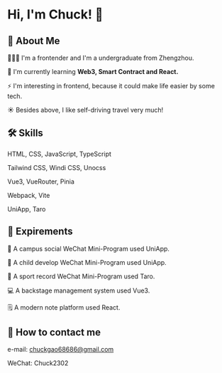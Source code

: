 
# Hi, I'm Chuck! 👋


## 🚀 About Me
👨🏻‍💻 I'm a frontender and I'm a undergraduate from Zhengzhou.

🧠 I'm currently learning **Web3, Smart Contract and React.**

⚡️ I'm interesting in frontend, because it could make life easier by some tech.

☀️ Besides above, I like self-driving travel very much!






## 🛠 Skills

HTML, CSS, JavaScript, TypeScript

Tailwind CSS, Windi CSS, Unocss

Vue3, VueRouter, Pinia

Webpack, Vite

UniApp, Taro


## 🔧 Expirements

🏫 A campus social WeChat Mini-Program used UniApp.

🧒 A child develop WeChat Mini-Program used UniApp.

🏃 A sport record WeChat Mini-Program used Taro.

💻 A backstage management system used Vue3.

🗒 A modern note platform used React.



## 📮 How to contact me

e-mail: chuckgao68686@gmail.com

WeChat: Chuck2302

